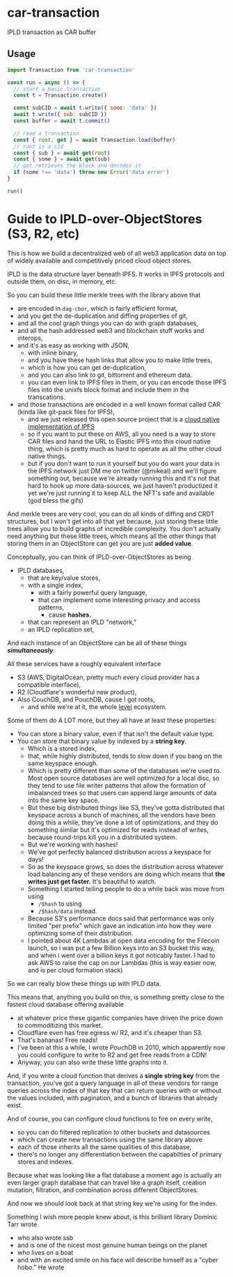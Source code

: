 # car-transaction

IPLD transaction as CAR buffer

## Usage

```js
import Transaction from 'car-transaction' 

const run = async () => {
  // start a basic transaction
  const t = Transaction.create()

  const subCID = await t.write({ some: 'data' })
  await t.write({ sub: subCID })
  const buffer = await t.commit()

  // read a transaction
  const { root, get } = await Transaction.load(buffer)
  // root is a cid
  const { sub } = await get(root)
  const { some } = await get(sub)
  // get retrieves the block and decodes it
  if (some !== 'data') throw new Error('data error')
}

run()
```

# Guide to IPLD-over-ObjectStores (S3, R2, etc)

This is how we build a decentralized web of all web3 application
data on top of widely available and competitively priced
cloud object stores.

IPLD is the data structure layer beneath IPFS. It works in IPFS
protocols and outside them, on disc, in memory, etc.

So you can build these little merkle trees with the library above that
* are encoded in `dag-cbor`, which is fairly efficient format,
* and you get the de-duplication and diffing properties of git,
* and all the cool graph things you can do with graph databases,
* and all the hash addressed web3 and blockchain stuff works and interops,
* and it's as easy as working with JSON,
  * with inline binary,
  * and you have these hash links that allow you to make little trees,
  * which is how you can get de-duplication,
  * and you can also link to git, bittorrent and ethereum data.
  * you can even link to IPFS files in them,
     or you can encode those IPFS files into the unixfs block format and include them in the transcations.
* and those transactions are encoded in a well known format called CAR (kinda like git-pack files for IPFS),
  * and we just released this open source project that is a [cloud native implementation of IPFS](https://github.com/elastic-ipfs)
  * so if you want to put these on AWS, all you need is a way to store CAR files and hand the URL to Elastic IPFS
    into this cloud native thing, which is pretty much as hard to operate as all the other cloud native things.
  * but if you don't want to run it yourself but you do want your data in the IPFS network
    just DM me on twitter (@mikeal) and we'll figure something out, because we're already running
    this and it's not that hard to hook up more data-sources, we just haven't productized it yet
    we're just running it to keep ALL the NFT's safe and available (god bless the gifs)

And merkle trees are very cool, you can do all kinds of diffing and CRDT structures, but I won't
get into all that yet because, just storing these little trees allow you to build graphs of
incredible complexity. You don't actually need anything but these little trees, which means all the
other things that storing them in an ObjectStore can get you are just **added value**.


Conceptually, you can think of IPLD-over-ObjectStores as being
* IPLD databases,
  * that are key/value stores,
  * with a single index,
    * with a fairly powerful query language,
    * that can implement some interesting privacy and access patterns,
      * cause **hashes.**
  * that can represent an IPLD "network,"
  * an IPLD replication set,

And each instance of an ObjectStore can be all of these things ***simultaneously***.

All these services have a roughly equivalent interface
* S3 (AWS, DigitalOcean, pretty much every cloud provider has a compatible interface),
* R2 (Cloudflare's wonderful new product),
* Also CouchDB, and PouchDB, cause I got roots,
  * and while we're at it, the whole [level](https://github.com/level) ecosystem.

Some of them do A LOT more, but they all have at least these properties:
* You can store a binary value, even if that isn't the default value type.
* You can store that binary value by indexed by a **string key**.
  * Which is a stored index,
  * that, while highly distributed, tends to slow down if you bang on the same keyspace enough.
  * Which is pretty different than some of the databases we're used to. Most open source databases
      are well optimized for a local disc, so they tend to use file writer patterns that allow
      the formation of imbalanced trees so that users can append large amounts of data into the same
      key space.
  * But these big distributed things like S3, they've gotta distributed that keyspace across a bunch of machines,
      all the vendors have been doing this a while, they've done a lot of optimizations, and they do something similar
      but it's optimized for reads instead of writes, because round-trips kill you in a distributed system.
  * But we're working with hashes!
  * We've got perfectly balanced distribution across a keyspace for days!
  * So as the keyspace grows, so does the distribution across whatever load balancing any of these vendors are doing
    which means that **the writes just get faster.** It's beautiful to watch.
  * Something I started telling people to do a while back was move from using
    * `/$hash` to using
    * `/$hash/data` instead.
  * Because S3's performance docs said that performance was only limited "per prefix" which gave an indication into
    how they were optimizing some of their distribution.
  * I pointed about 4K Lambdas at open data encoding for the Filecoin launch, so i was put a few Billion
    keys into an S3 bucket this way, and when i went over a billion keys it got noticably faster. I had
    to ask AWS to raise the cap on our Lambdas (this is way easier now, and is per cloud formation stack)

So we can really blow these things up with IPLD data.

This means that, anything you build on this, is something pretty close to the fastest cloud database offering available
* at whatever price these gigantic companies have driven the price down to commoditizing this market.
* Cloudflare even has free egress w/ R2, and it's cheaper than S3.
* That's bananas! Free reads!
* I've been at this a while, I wrote PouchDB in 2010, which apparently now you could configure to write to R2 and get free reads from a CDN!
* Anyway, you can also write these little graphs into it.

And, if you write a cloud function that derives a **single string key** from the transaction,
you've got a query language in all of these vendors for range queries across the index of that
key that can return queries with or without the values included, with pagination, and a bunch
of libraries that already exist.

And of course, you can configure cloud functions to fire on every write,
* so you can do filtered replication to other buckets and datasources
* which can create new transactions using the same library above
* each of those inherits all the same qualities of this database,
* there's no longer any differentiation between the capabilties of primary stores and indexes.

Because what was looking like a flat database a moment ago is actually an even larger graph
database that can travel like a graph itself, creation mutation, filtration, and combination
across different ObjectStores.

And now we should look back at that string key we're using for the index.

Something I wish more people knew about, is this brilliant library Dominic Tarr wrote
* who also wrote ssb
* and is one of the nicest most genuine human beings on the planet
* who lives on a boat
* and with an excited smile on his face will describe himself as a "cyber hobo."
He wrote 








  









